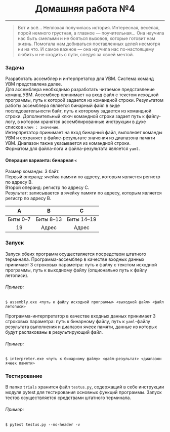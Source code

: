 <h1 align="center"> Домашняя работа №4 </h1>

___
> Вот и всё… Неплохая получилась история. Интересная, весёлая, порой немного грустная, а главное — поучительная…
Она научила нас быть смелыми и не бояться вызовов, которые готовит нам жизнь. Помогала нам добиваться поставленных целей 
несмотря ни на что. И самое важное — она научила нас по-настоящему любить и не сходить с пути, следуя за своей мечтой.


### Задача
Разработать ассемблер и интерпретатор для УВМ. Система команд УВМ представлена далее.  
Для ассемблера необходимо разработать читаемое представление команд УВМ. Ассемблер принимает на вход файл с текстом 
исходной программы, путь к которой задается из командной строки. Результатом работы ассемблера является бинарный файл в 
виде последовательности байт, путь к которому задается из командной строки. Дополнительный ключ командной строки задает 
путь к файлу-логу, в котором хранятся ассемблированные инструкции в духе списков `ключ : значение`.  
Интерпретатор принимает на вход бинарный файл, выполняет команды УВМ и сохраняет в файле-результате значения из 
диапазона памяти УВМ. Диапазон также указывается из командной строки.  
Форматом для файла-лога и файла-результата является `yaml`.


#### Операция варианта: бинарная `<`
Размер команды: 3 байт.  
Первый операнд: ячейка памяти по адресу, которым является регистр по адресу B.  
Второй операнд: регистр по адресу C.  
Результат: записывается в ячейку памяти по адресу, которым является регистр по адресу B.

| A        | B         | C          |
|:--------:|:---------:|:----------:|
| Биты 0–7 | Биты 8–13 | Биты 14–19 |
| 19       | Адрес     | Адреc      |


### Запуск
Запуск обеих программ осуществляется посредством штатного терминала. 
Программа-ассемблер в качестве входных данных принимает 3 строковых параметра: путь к файлу с текстом исходной программы,
путь к выходному файлу (опционально путь к файлу летописи).
###### Пример:
``` 
$ assembly.exe <путь к файлу исходной программы> <выходной файл> <файл летописи>
```
Программа-интерпретатор в качестве входных данных принимает 3 строковых параметра: путь к бинарному файлу, путь к 
`yaml`-файлу результата выполнения и диапазон ячеек памяти, данные из которых будут распакованы в результирующий файл.
###### Пример:
``` 
$ interpreter.exe <путь к бинарному файлу> <файл-результат> <диапазон ячеек памяти>
```

### Тестирование
В папке `trials` хранится файл `testus.py`, содержащий в себе инструкции модуля pytest для тестирования основных функций 
программы.
Запуск тестов осуществляется средствами штатного терминала.
###### Пример:
```
$ pytest testus.py --no-header -v
```